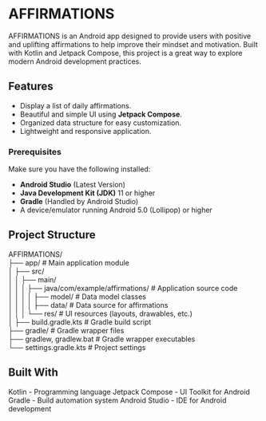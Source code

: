 # AFFIRMATIONS

AFFIRMATIONS is an Android app designed to provide users with positive and uplifting affirmations to help improve their mindset and motivation. Built with Kotlin and Jetpack Compose, this project is a great way to explore modern Android development practices.

## Features

- Display a list of daily affirmations.
- Beautiful and simple UI using **Jetpack Compose**.
- Organized data structure for easy customization.
- Lightweight and responsive application.

### Prerequisites

Make sure you have the following installed:

- **Android Studio** (Latest Version)
- **Java Development Kit (JDK)** 11 or higher
- **Gradle** (Handled by Android Studio)
- A device/emulator running Android 5.0 (Lollipop) or higher

## Project Structure

AFFIRMATIONS/  <br>
├── app/                   # Main application module<br>
│   ├── src/<br>
│   │   ├── main/<br>
│   │   │   ├── java/com/example/affirmations/  # Application source code<br>
│   │   │   │   ├── model/                     # Data model classes<br>
│   │   │   │   ├── data/                      # Data source for affirmations<br>
│   │   │   └── res/                           # UI resources (layouts, drawables, etc.)<br>
│   ├── build.gradle.kts                       # Gradle build script<br>
├── gradle/                                     # Gradle wrapper files<br>
├── gradlew, gradlew.bat                        # Gradle wrapper executables<br>
└── settings.gradle.kts                         # Project settings<br>

## Built With
Kotlin - Programming language
Jetpack Compose - UI Toolkit for Android
Gradle - Build automation system
Android Studio - IDE for Android development

